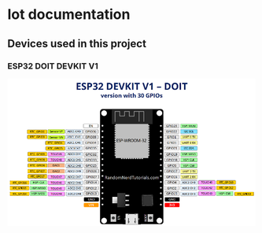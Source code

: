 # Iot documentation

## Devices used in this project

### ESP32 DOIT DEVKIT V1

![Pinout for esp32 doit 30-GPIO variant](Pictures/ESP32-DOIT-DEVKIT-V1-Board-Pinout-30-GPIOs.webp)